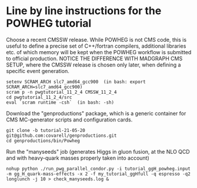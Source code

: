# Line by line instructions for the POWHEG tutorial

Choose a recent CMSSW release. While POWHEG is not CMS code, this is useful to define a precise set of
C++/fortran compilers, additional libraries etc. of which memory will be kept when the POWHEG workflow is 
submitted to official production. NOTICE THE DIFFERENCE WITH MADGRAPH CMS SETUP, where the CMSSW release is chosen
only later, when defining a specific event generation.

```
setenv SCRAM_ARCH slc7_amd64_gcc900  (in bash: export SCRAM_ARCH=slc7_amd64_gcc900)
scram p -n pwgtutorial_11_2_4 CMSSW_11_2_4
cd pwgtutorial_11_2_4/src
eval `scram runtime -csh`  (in bash: -sh)
```

Download the "genproductions" package, which is a generic container for CMS MC-generator scripts and configuration cards. 

```
git clone -b tutorial-21-05-20 git@github.com:covarell/genproductions.git
cd genproductions/bin/Powheg
```

Run the "manyseeds" job (generates Higgs in gluon fusion, at the NLO QCD and with heavy-quark masses properly
taken into account)

```
nohup python ./run_pwg_parallel_condor.py -i tutorial_ggH_powheg.input -m gg_H_quark-mass-effects -x 2 -f my_tutorial_ggHfull -q espresso -q2 longlunch -j 10 > check_manyseeds.log &
``` 
